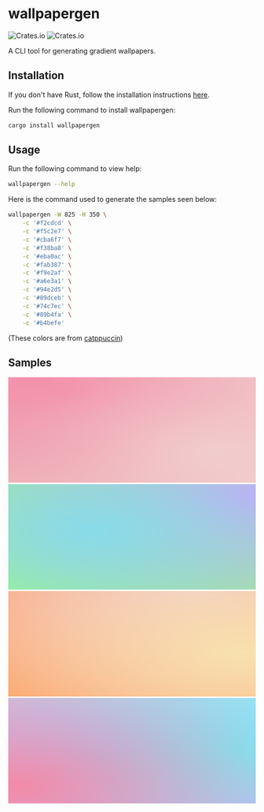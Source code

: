 # wallpapergen

![Crates.io](https://img.shields.io/crates/v/wallpapergen)
![Crates.io](https://img.shields.io/crates/l/wallpapergen)

A CLI tool for generating gradient wallpapers.

## Installation

If you don't have Rust, follow the installation instructions [here][rust].

Run the following command to install wallpapergen:

```sh
cargo install wallpapergen
```

## Usage

Run the following command to view help:

```sh
wallpapergen --help
```

Here is the command used to generate the samples seen below:

```sh
wallpapergen -W 825 -H 350 \
    -c '#f2cdcd' \
    -c '#f5c2e7' \
    -c '#cba6f7' \
    -c '#f38ba8' \
    -c '#eba0ac' \
    -c '#fab387' \
    -c '#f9e2af' \
    -c '#a6e3a1' \
    -c '#94e2d5' \
    -c '#89dceb' \
    -c '#74c7ec' \
    -c '#89b4fa' \
    -c '#b4befe'
```

(These colors are from [catppuccin][catppuccin])

## Samples

![Wallpaper sample 1](./examples/1.png)
![Wallpaper sample 2](./examples/2.png)
![Wallpaper sample 3](./examples/3.png)
![Wallpaper sample 4](./examples/4.png)


[rust]: <https://www.rust-lang.org/tools/install>
[catppuccin]: <https://github.com/catppuccin/catppuccin>
